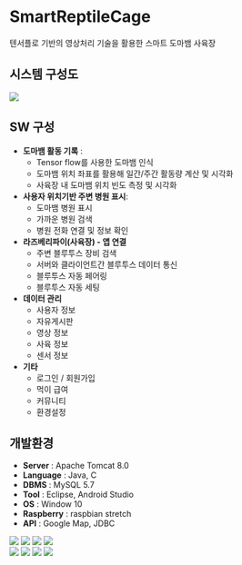 # SmartReptileCage
텐서플로 기반의 영상처리 기술을 활용한 스마트 도마뱀 사육장  
     
     
     
     
  
  
## 시스템 구성도
<img src="https://user-images.githubusercontent.com/47026817/155682381-1535a62c-d45d-4351-b166-a0bcc9933bc5.png"/>
  
      
      

## SW 구성 
- **도마뱀 활동 기록** : 
  - Tensor flow를 사용한 도마뱀 인식
  - 도마뱀 위치 좌표를 활용해 일간/주간 활동량 계산 및 시각화
  - 사육장 내 도마뱀 위치 빈도 측정 및 시각화
- **사용자 위치기반 주변 병원 표시**:  
  - 도마뱀 병원 표시
  - 가까운 병원 검색
  - 병원 전화 연결 및 정보 확인
- **라즈베리파이(사육장) - 앱 연결** 
  - 주변 블루투스 장비 검색
  - 서버와 클라이언트간 블루투스 데이터 통신
  - 블루투스 자동 페어링 
  - 블루투스 자동 세팅   
- **데이터 관리** 
  - 사용자 정보
  - 자유게시판
  - 영상 정보
  - 사육 정보
  - 센서 정보
- **기타** 
  - 로그인 / 회원가입
  - 먹이 급여
  - 커뮤니티
  - 환경설정
     
       
  
  
## 개발환경
- **Server** : Apache Tomcat 8.0
- **Language** : Java, C
- **DBMS** : MySQL 5.7
- **Tool** : Eclipse, Android Studio
- **OS** : Window 10
- **Raspberry** : raspbian stretch
- **API** : Google Map, JDBC
  
      
        
  
<img src="https://img.shields.io/badge/Android-3DDC84?style=flat-square&logo=android&logoColor=white"/> <img src="https://img.shields.io/badge/Tensorflow-FF6F00?style=flat-square&logo=TensorFlow&logoColor=white"/> <img src="https://img.shields.io/badge/ApacheTomcat-F8DC75?style=flat-square&logo=Apache Tomcat&logoColor=white"/> <img src="https://img.shields.io/badge/Raspberry Pi-A22846?style=flat-square&logo=Raspberry Pi&logoColor=white"/>   
<img src="https://img.shields.io/badge/Java-007396?style=flat-square&logo=Java&logoColor=white"/> <img src="https://img.shields.io/badge/Python-3776AB?style=flat-square&logo=Python&logoColor=white"/> <img src="https://img.shields.io/badge/C-A8B9CC?style=flat-square&logo=C&logoColor=white"/> <img src="https://img.shields.io/badge/MySQL-4479A1?style=flat-square&logo=MySQL&logoColor=white"/>
